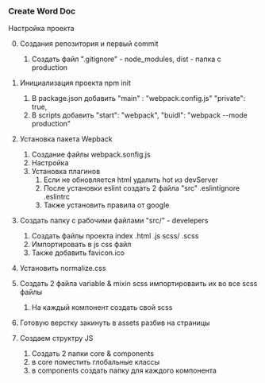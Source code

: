 ### Create Word Doc

Настройка проекта

0. Создания репозитория и первый commit

   1. Создать файл ".gitignore" - node_modules, dist - папка с production

1. Инициализация проекта npm init

   1. В package.json добавить
      "main" : "webpack.config.js"
      "private": true,
   2. В scripts добавить
      "start": "webpack",
      "buidl": "webpack --mode production"

2. Установка пакета Wepback

   1. Создание файлы webpack.sonfig.js
   2. Настройка
   3. Установка плагинов
      1. Если не обновляется html удалить hot из devServer
      2. После установки eslint создать 2 файла "src" .eslintignore .eslintrc
      3. Также установить правила от google

3. Создать папку с рабочими файлами "src/" - develepers

   1. Создать файлы проекта index .html .js scss/ .scss
   2. Импортировать в js css файл
   3. Также добавить favicon.ico

4. Установить normalize.css

5. Создать 2 файла variable & mixin scss импортироваить их во все scss файлы

   1. На каждый компонент создать свой scss

6. Готовую верстку закинуть в assets разбив на страницы

7. Создаем структру JS
   1. Создать 2 папки core & components
   2. в core поместить глобальные классы
   3. в components создать папку для каждого компонента
